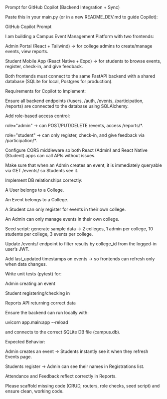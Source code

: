 Prompt for GitHub Copilot (Backend Integration + Sync)

Paste this in your main.py (or in a new README_DEV.md to guide Copilot):

GitHub Copilot Prompt

I am building a Campus Event Management Platform with two frontends:

Admin Portal (React + Tailwind) → for college admins to create/manage events, view reports.

Student Mobile App (React Native + Expo) → for students to browse events, register, check-in, and give feedback.

Both frontends must connect to the same FastAPI backend with a shared database (SQLite for local, Postgres for production).

Requirements for Copilot to Implement:

Ensure all backend endpoints (/users, /auth, /events, /participation, /reports) are connected to the database using SQLAlchemy.

Add role-based access control:

role="admin" → can POST/PUT/DELETE /events, access /reports/*.

role="student" → can only register, check-in, and give feedback via /participation/*.

Configure CORS middleware so both React (Admin) and React Native (Student) apps can call APIs without issues.

Make sure that when an Admin creates an event, it is immediately queryable via GET /events/ so Students see it.

Implement DB relationships correctly:

A User belongs to a College.

An Event belongs to a College.

A Student can only register for events in their own college.

An Admin can only manage events in their own college.

Seed script: generate sample data → 2 colleges, 1 admin per college, 10 students per college, 3 events per college.

Update /events/ endpoint to filter results by college_id from the logged-in user’s JWT.

Add last_updated timestamps on events → so frontends can refresh only when data changes.

Write unit tests (pytest) for:

Admin creating an event

Student registering/checking in

Reports API returning correct data

Ensure the backend can run locally with:

uvicorn app.main:app --reload

and connects to the correct SQLite DB file (campus.db).

Expected Behavior:

Admin creates an event → Students instantly see it when they refresh Events page.

Students register → Admin can see their names in Registrations list.

Attendance and Feedback reflect correctly in Reports.

Please scaffold missing code (CRUD, routers, role checks, seed script) and ensure clean, working code.
